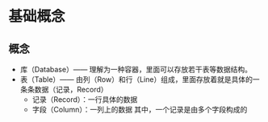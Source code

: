 
# 基础概念

## 概念

- 库（Database）—— 理解为一种容器，里面可以存放若干表等数据结构。
- 表（Table）—— 由列（Row）和行（Line）组成，里面存放着就是具体的一条条数据（记录，Record）
	- 记录（Record）：一行具体的数据
	- 字段（Column）：一列上的数据
其中，一个记录是由多个字段构成的